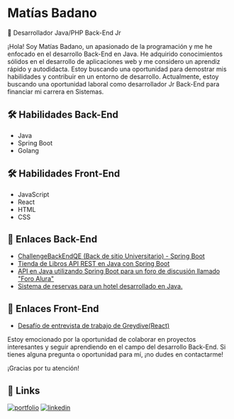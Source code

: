 # Matías Badano
🚀 Desarrollador Java/PHP Back-End Jr

¡Hola! Soy Matías Badano, un apasionado de la programación y me he enfocado en el desarrollo Back-End en Java. He adquirido conocimientos sólidos en el desarrollo de aplicaciones web y me considero un aprendiz rápido y autodidacta. Estoy buscando una oportunidad para demostrar mis habilidades y contribuir en un entorno de desarrollo. Actualmente, estoy buscando una oportunidad laboral como desarrollador Jr Back-End para financiar mi carrera en Sistemas.

## 🛠 Habilidades Back-End
- Java
- Spring Boot
- Golang

## 🛠 Habilidades Front-End
- JavaScript
- React
- HTML
- CSS

## 🔗 Enlaces Back-End
- [ChallengeBackEndQE (Back de sitio Universitario) - Spring Boot](https://github.com/MatiasJB95/ChallengeBackEndQE)
- [Tienda de Libros API REST en Java con Spring Boot](https://github.com/MatiasJB95/libreriaLour)
- [API en Java utilizando Spring Boot para un foro de discusión llamado "Foro Alura"](https://github.com/MatiasJB95/ForoAlura)
- [Sistema de reservas para un hotel desarrollado en Java.](https://github.com/MatiasJB95/challenge-one-alura-hotel-latam)

## 🔗 Enlaces Front-End
- [Desafío de entrevista de trabajo de Greydive(React)](https://github.com/MatiasJB95/challengeGreydive)


Estoy emocionado por la oportunidad de colaborar en proyectos interesantes y seguir aprendiendo en el campo del desarrollo Back-End. Si tienes alguna pregunta o oportunidad para mí, ¡no dudes en contactarme!

¡Gracias por tu atención!

## 🔗 Links
[![portfolio](https://img.shields.io/badge/my_portfolio-000?style=for-the-badge&logo=ko-fi&logoColor=white)](https://app.aluracursos.com/emprega-one/profile/matiasss95)
[![linkedin](https://img.shields.io/badge/linkedin-0A66C2?style=for-the-badge&logo=linkedin&logoColor=white)](https://www.linkedin.com/in/matiasjb95/)

